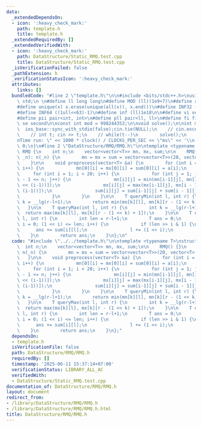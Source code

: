 ```yaml
---
data:
  _extendedDependsOn:
  - icon: ':heavy_check_mark:'
    path: template.h
    title: template.h
  _extendedRequiredBy: []
  _extendedVerifiedWith:
  - icon: ':heavy_check_mark:'
    path: DataStructure/Static_RMQ.test.cpp
    title: DataStructure/Static_RMQ.test.cpp
  _isVerificationFailed: false
  _pathExtension: h
  _verificationStatusIcon: ':heavy_check_mark:'
  attributes:
    links: []
  bundledCode: "#line 2 \"template.h\"\n\n#include <bits/stdc++.h>\nusing namespace\
    \ std;\n \n#define ll long long\n#define MOD (ll)(1e9+7)\n#define all(x) (x).begin(),(x).end()\n\
    #define unique(x) x.erase(unique(all(x)), x.end())\n#define INF32 ((1ull<<31)-1)\n\
    #define INF64 ((1ull<<63)-1)\n#define inf (ll)1e18\n\n#define vi vector<int>\n\
    #define pii pair<int, int>\n#define pll pair<ll, ll>\n#define fi first\n#define\
    \ se second\n\nconst int mod = 998244353;\n\nvoid solve();\n\nint main(){\n  \
    \  ios_base::sync_with_stdio(false);cin.tie(NULL);\n    // cin.exceptions(cin.failbit);\n\
    \    // int t; cin >> t;\n    // while(t--)\n        solve();\n    cerr << \"\\\
    nTime run: \" << 1000 * clock() / CLOCKS_PER_SEC << \"ms\" << '\\n';\n    return\
    \ 0;\n}\n#line 2 \"DataStructure/RMQ/RMQ.h\"\n\ntemplate <typename T>\nstruct\
    \ RMQ {\n    int n;\n    vector<vector<T>> mn, mx, sum;\n\n    RMQ() {}\n    RMQ(int\
    \ _n): n(_n) {\n        mn = mx = sum = vector<vector<T>>(20, vector<T>(_n+1));\n\
    \    }\n\n    void preprocess(vector<T> &a) {\n        for (int i = 1; i <= n;\
    \ i++) {\n            mn[0][i] = mx[0][i] = sum[0][i] = a[i];\n        }\n   \
    \     for (int i = 1; i < 20; i++) {\n            for (int j = 1; j + (1 << i)\
    \ - 1 <= n; j++) {\n                mn[i][j] = min(mn[i-1][j], mn[i - 1][j + (1\
    \ << (i-1))]);\n                mx[i][j] = max(mx[i-1][j], mx[i - 1][j + (1 <<\
    \ (i-1))]);\n                sum[i][j] = sum[i-1][j] + sum[i - 1][j + (1 << (i-1))];\n\
    \            }\n        }\n    }\n\n    T queryMin(int l, int r) {\n        int\
    \ k = __lg(r-l+1);\n        return min(mn[k][l], mn[k][r - (1 << k) + 1]);\n \
    \   }\n\n    T queryMax(int l, int r) {\n        int k = __lg(r-l+1);\n      \
    \  return max(mx[k][l], mx[k][r - (1 << k) + 1]);\n    }\n\n    T querySum(int\
    \ l, int r) {\n        int len = r-l+1;\n        T ans = 0;\n        for (int\
    \ i = 0; (1 << i) <= len; i++) {\n            if (len >> i & 1) {\n          \
    \      ans += sum[i][l];\n                l += (1 << i);\n            }\n    \
    \    }\n        return ans;\n    }\n};\n"
  code: "#include \"../../template.h\"\n\ntemplate <typename T>\nstruct RMQ {\n  \
    \  int n;\n    vector<vector<T>> mn, mx, sum;\n\n    RMQ() {}\n    RMQ(int _n):\
    \ n(_n) {\n        mn = mx = sum = vector<vector<T>>(20, vector<T>(_n+1));\n \
    \   }\n\n    void preprocess(vector<T> &a) {\n        for (int i = 1; i <= n;\
    \ i++) {\n            mn[0][i] = mx[0][i] = sum[0][i] = a[i];\n        }\n   \
    \     for (int i = 1; i < 20; i++) {\n            for (int j = 1; j + (1 << i)\
    \ - 1 <= n; j++) {\n                mn[i][j] = min(mn[i-1][j], mn[i - 1][j + (1\
    \ << (i-1))]);\n                mx[i][j] = max(mx[i-1][j], mx[i - 1][j + (1 <<\
    \ (i-1))]);\n                sum[i][j] = sum[i-1][j] + sum[i - 1][j + (1 << (i-1))];\n\
    \            }\n        }\n    }\n\n    T queryMin(int l, int r) {\n        int\
    \ k = __lg(r-l+1);\n        return min(mn[k][l], mn[k][r - (1 << k) + 1]);\n \
    \   }\n\n    T queryMax(int l, int r) {\n        int k = __lg(r-l+1);\n      \
    \  return max(mx[k][l], mx[k][r - (1 << k) + 1]);\n    }\n\n    T querySum(int\
    \ l, int r) {\n        int len = r-l+1;\n        T ans = 0;\n        for (int\
    \ i = 0; (1 << i) <= len; i++) {\n            if (len >> i & 1) {\n          \
    \      ans += sum[i][l];\n                l += (1 << i);\n            }\n    \
    \    }\n        return ans;\n    }\n};"
  dependsOn:
  - template.h
  isVerificationFile: false
  path: DataStructure/RMQ/RMQ.h
  requiredBy: []
  timestamp: '2025-06-11 15:37:14+07:00'
  verificationStatus: LIBRARY_ALL_AC
  verifiedWith:
  - DataStructure/Static_RMQ.test.cpp
documentation_of: DataStructure/RMQ/RMQ.h
layout: document
redirect_from:
- /library/DataStructure/RMQ/RMQ.h
- /library/DataStructure/RMQ/RMQ.h.html
title: DataStructure/RMQ/RMQ.h
---
```

